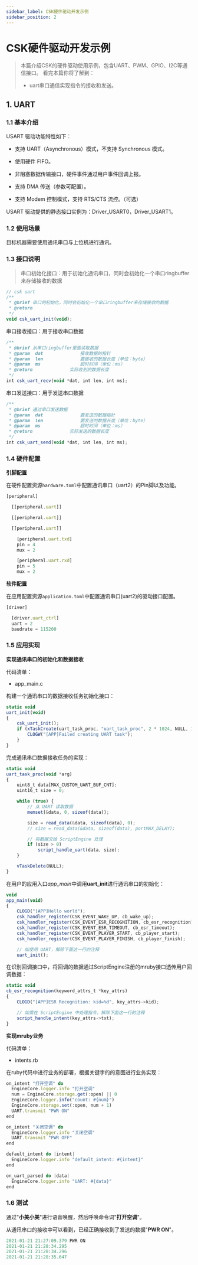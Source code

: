 ```yaml
---
sidebar_label: CSK硬件驱动开发示例
sidebar_position: 2
---
```


# CSK硬件驱动开发示例

> 本篇介绍CSK的硬件驱动使用示例，包含UART、PWM、GPIO、I2C等通信接口。
> 看完本篇你将了解到：
>
> -  uart串口通信实现指令的接收和发送。


## 1. UART

### 1.1 基本介绍

USART 驱动功能特性如下：

* 支持 UART（Asynchronous）模式，不支持 Synchronous 模式。

* 使用硬件 FIFO。

* 非阻塞数据传输接口，硬件事件通过用户事件回调上报。

* 支持 DMA 传送（参数可配置）。

* 支持 Modem 控制模式，支持 RTS/CTS 流控。（可选）

USART 驱动提供的静态接口实例为：Driver_USART0，Driver_USART1。

### 1.2 使用场景

目标机器需要使用通讯串口与上位机进行通讯。

### 1.3 接口说明
> 串口初始化接口：用于初始化通讯串口，同时会初始化一个串口ringbuffer来存储接收的数据

```js
// csk uart
/**
 * @brief 串口的初始化，同时会初始化一个串口ringbuffer来存储接收的数据
 * @return
 */
void csk_uart_init(void);

```
串口接收接口：用于接收串口数据

```js
/**
 * @brief 从串口ringbuffer里面读取数据
 * @param  dat              接收数据的指针
 * @param  len              要接收的数据长度（单位：byte）
 * @param  ms               超时时间（单位：ms）
 * @return              实际收到的数据长度
 */
int csk_uart_recv(void *dat, int len, int ms);

```
 串口发送接口：用于发送串口数据

```js
/**
 * @brief 通过串口发送数据
 * @param  dat              要发送的数据指针
 * @param  len              要发送的数据长度（单位：byte）
 * @param  ms               超时时间（单位：ms）
 * @return              实际发送的数据长度
 */
int csk_uart_send(void *dat, int len, int ms);

```
### 1.4 硬件配置

**引脚配置**

在硬件配置资源`hardware.toml`中配置通讯串口（uart2）的Pin脚以及功能。

```js
[peripheral]

  [[peripheral.uart]]

  [[peripheral.uart]]

  [[peripheral.uart]]

    [peripheral.uart.txd]
    pin = 4
    mux = 2

    [peripheral.uart.rxd]
    pin = 5
    mux = 2
```


**软件配置**

在应用配置资源`application.toml`中配置通讯串口(uart2)的驱动接口配置。

```js
[driver]

  [driver.uart_ctrl]
  uart = 2
  baudrate = 115200

```


### 1.5 应用实现

**实现通讯串口的初始化和数据接收**

代码清单：
 - app_main.c

构建一个通讯串口的数据接收任务初始化接口：

```js
static void
uart_init(void)
{
	csk_uart_init();
	if (xTaskCreate(uart_task_proc, "uart_task_proc", 2 * 1024, NULL, 13, NULL) != pdPASS) {
		CLOGW("[APP]Failed creating UART task");
	}
}
```

完成通讯串口数据接收任务的实现：

```js
static void
uart_task_proc(void *arg)
{
	uint8_t data[MAX_CUSTOM_UART_BUF_CNT];
	uint16_t size = 0;

	while (true) {
		// 从 UART 读取数据
		memset(&data, 0, sizeof(data));

		size = read_data(&data, sizeof(data), 0);
		// size = read_data(&data, sizeof(data), portMAX_DELAY);

		// 将数据交给 ScriptEngine 处理
		if (size > 0)
			script_handle_uart(data, size);
	}

	vTaskDelete(NULL);
}
```

在用户的应用入口*app_main*中调用**uart_init**进行通讯串口的初始化：

```js
void
app_main(void)
{
	CLOGD("[APP]Hello world");
	csk_handler_register(CSK_EVENT_WAKE_UP, cb_wake_up);
	csk_handler_register(CSK_EVENT_ESR_RECOGNITION, cb_esr_recognition);
	csk_handler_register(CSK_EVENT_ESR_TIMEOUT, cb_esr_timeout);
	csk_handler_register(CSK_EVENT_PLAYER_START, cb_player_start);
	csk_handler_register(CSK_EVENT_PLAYER_FINISH, cb_player_finish);

	// 如使用 UART，解除下面这一行的注释
	uart_init();
```

在识别回调接口中，将回调的数据通过ScriptEngine注册的mruby接口透传用户回调数据：

```js
static void
cb_esr_recognition(keyword_attrs_t *key_attrs)
{
	CLOGD("[APP]ESR Recognition: kid=%d", key_attrs->kid);

	// 如需在 ScriptEngine 中处理指令，解除下面这一行的注释
	script_handle_intent(key_attrs->txt);
}

```

**实现mruby业务**

代码清单：
 - intents.rb <br/>

在ruby代码中进行业务的部署，根据关键字的的意图进行业务实现：

```js
on_intent "打开空调" do
  EngineCore.logger.info "打开空调"
  num = EngineCore.storage.get(:open) || 0
  EngineCore.logger.info("count: #{num}")
  EngineCore.storage.set(:open, num + 1)
  UART.transmit "PWR ON"
end

on_intent "关闭空调" do
  EngineCore.logger.info "关闭空调"
  UART.transmit "PWR OFF"
end

default_intent do |intent|
  EngineCore.logger.info "default_intent: #{intent}"
end

on_uart_parsed do |data|
  EngineCore.logger.info "UART: #{data}"
end

```

### 1.6 测试
通过"**小美小美**"进行语音唤醒，然后呼唤命令词"**打开空调**"。

从通讯串口的接收中可以看到，已经正确接收到了发送的数据"**PWR ON**"。

```js
2021-01-21 21:27:09.379	PWR ON
2021-01-21 21:28:34.295	
2021-01-21 21:28:34.296	
2021-01-21 21:28:35.647	
```
